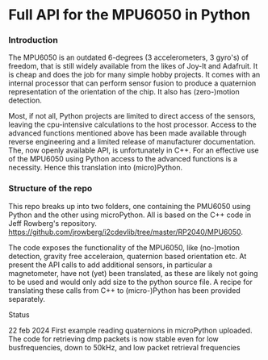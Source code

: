 # Full API for the MPU6050 in Python

### Introduction

The MPU6050 is an outdated 6-degrees (3 accelerometers, 3 gyro's) of freedom, that is still widely available from the likes of Joy-It and Adafruit. It is cheap and does the job for many simple hobby projects. It comes with an internal processor that can perform sensor fusion to produce  a quaternion representation of the orientation of the chip. It also has (zero-)motion detection.  

Most, if not all, Python projects are limited to direct access of the sensors, leaving the cpu-intensive calculations to the host processor.  Access to the advanced functions mentioned above has been made available through reverse engineering and a limited release of manufacturer documentation. The, now openly available API, is unfortunately in C++. For an effective use of the MPU6050 using Python access to the advanced functions is a necessity. Hence this translation into (micro)Python.



### Structure of the repo

This repo breaks up into two folders, one containing the PMU6050 using Python and the other using microPython. All is based on the C++ code in Jeff Rowberg's repository. https://github.com/jrowberg/i2cdevlib/tree/master/RP2040/MPU6050.  

The code exposes the functionality of the MPU6050, like (no-)motion detection, gravity free acceleraion, quaternion based orientation etc. At present the API calls to add additional sensors, in particular a magnetometer, have not (yet) been translated, as these are likely not going to be used and would only add size to the python source file. A recipe for translating these calls from C++ to (micro-)Python has been provided separately. 

Status

22 feb 2024 First example reading quaternions in microPython uploaded. The code for retrieving dmp packets is now stable even for low busfrequencies, down to 50kHz, and low packet retrieval frequencies
